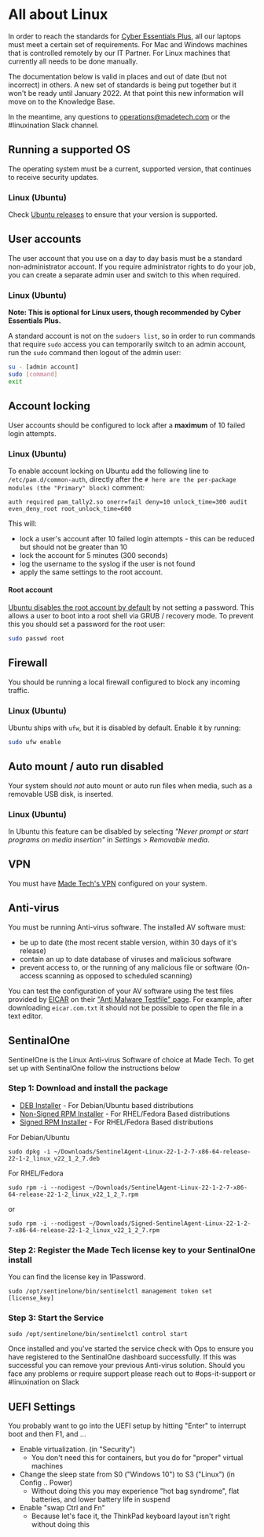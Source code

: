 # All about Linux
In order to reach the standards for [Cyber Essentials Plus](https://www.ncsc.gov.uk/cyberessentials/overview), all our laptops must meet a certain set of requirements. For Mac and Windows machines that is controlled remotely by our IT Partner. For Linux machines that currently all needs to be done manually.

The documentation below is valid in places and out of date (but not incorrect) in others. A new set of standards is being put together but it won't be ready until January 2022. At that point this new information will move on to the Knowledge Base.

In the meantime, any questions to [operations@madetech.com](mailto:operations@madetech.com) or the #linuxination Slack channel.



## Running a supported OS
The operating system must be a current, supported version, that continues to receive security updates.

### Linux (Ubuntu)
Check [Ubuntu releases](https://wiki.ubuntu.com/Releases) to ensure that your version is supported.

## User accounts
The user account that you use on a day to day basis must be a standard non-administrator account. If you require administrator rights to do your job, you can create a separate admin user and switch to this when required.

### Linux (Ubuntu)

**Note: This is optional for Linux users, though recommended by Cyber Essentials Plus.**

A standard account is not on the `sudoers list`, so in order to run commands that require `sudo` access you can temporarily switch to an admin account, run the `sudo` command then logout of the admin user:

```bash
su - [admin account]
sudo [command]
exit
```

## Account locking
User accounts should be configured to lock after a **maximum** of 10 failed login attempts.

### Linux (Ubuntu)
To enable account locking on Ubuntu add the following line to `/etc/pam.d/common-auth`, directly after the `# here are the per-package modules (the "Primary" block)` comment:

```
auth required pam_tally2.so onerr=fail deny=10 unlock_time=300 audit even_deny_root root_unlock_time=600
```

This will:
- lock a user's account after 10 failed login attempts - this can be reduced but should not be greater than 10
- lock the account for 5 minutes (300 seconds)
- log the username to the syslog if the user is not found
- apply the same settings to the root account.

#### Root account
[Ubuntu disables the root account by default](https://ubuntu.com/server/docs/security-users) by not setting a password. This allows a user to boot into a root shell via GRUB / recovery mode. To prevent this you should set a password for the root user:

```bash
sudo passwd root
```

## Firewall
You should be running a local firewall configured to block any incoming traffic.

### Linux (Ubuntu)
Ubuntu ships with `ufw`, but it is disabled by default. Enable it by running:

```bash
sudo ufw enable
```

## Auto mount / auto run disabled
Your system should *not* auto mount or auto run files when media, such as a removable USB disk, is inserted.

### Linux (Ubuntu)
In Ubuntu this feature can be disabled by selecting _"Never prompt or start programs on media insertion"_ in _Settings_ > _Removable media_.

## VPN
You must have [Made Tech's VPN](vpn/README.md) configured on your system.

## Anti-virus
You must be running Anti-virus software. The installed AV software must:
- be up to date (the most recent stable version, within 30 days of it's release)
- contain an up to date database of viruses and malicious software
- prevent access to, or the running of any malicious file or software (On-access scanning as opposed to scheduled scanning)

You can test the configuration of your AV software using the test files provided by [EICAR](https://www.eicar.org/) on their ["Anti Malware Testfile" page](https://www.eicar.org/?page_id=3950). For example, after downloading `eicar.com.txt` it should not be possible to open the file in a text editor.

## SentinalOne
SentinelOne is the Linux Anti-virus Software of choice at Made Tech. To get set up with SentinalOne follow the instructions below

### Step 1: Download and install the package
* [DEB Installer](https://ncrepository.z33.web.core.windows.net/sentinelone/SentinelAgent-Linux-22-1-2-7-x86-64-release-22-1-2_linux_v22_1_2_7.deb) - For Debian/Ubuntu based distributions
* [Non-Signed RPM Installer](https://ncrepository.z33.web.core.windows.net/sentinelone/SentinelAgent-Linux-22-1-2-7-x86-64-release-22-1-2_linux_v22_1_2_7.rpm) - For RHEL/Fedora Based distributions
* [Signed RPM Installer](https://ncrepository.z33.web.core.windows.net/sentinelone/Signed-SentinelAgent-Linux-22-1-2-7-x86-64-release-22-1-2_linux_v22_1_2_7.rpm) - For RHEL/Fedora Based distributions

For Debian/Ubuntu
```
sudo dpkg -i ~/Downloads/SentinelAgent-Linux-22-1-2-7-x86-64-release-22-1-2_linux_v22_1_2_7.deb
```

For RHEL/Fedora
```
sudo rpm -i --nodigest ~/Downloads/SentinelAgent-Linux-22-1-2-7-x86-64-release-22-1-2_linux_v22_1_2_7.rpm
```
or
```
sudo rpm -i --nodigest ~/Downloads/Signed-SentinelAgent-Linux-22-1-2-7-x86-64-release-22-1-2_linux_v22_1_2_7.rpm
```

### Step 2: Register the Made Tech license key to your SentinalOne install 

You can find the license key in 1Password.
```
sudo /opt/sentinelone/bin/sentinelctl management token set [license_key]
```

### Step 3: Start the Service
```
sudo /opt/sentinelone/bin/sentinelctl control start
```

Once installed and you've started the service check with Ops to ensure you have registered to the SentinalOne dashboard successfully. If this was successful you can remove your previous Anti-virus solution. Should you face any problems or require support please reach out to #ops-it-support or #linuxination on Slack


## UEFI Settings

You probably want to go into the UEFI setup by hitting "Enter" to interrupt boot and then F1, and ...

- Enable virtualization. (in "Security")
    - You don't need this for containers, but you do for "proper" virtual machines
- Change the sleep state from S0 ("Windows 10") to S3 ("Linux") (in Config .. Power)
    - Without doing this you may experience "hot bag syndrome", flat batteries, and lower battery life in suspend
- Enable "swap Ctrl and Fn"
    - Because let's face it, the ThinkPad keyboard layout isn't right without doing this
